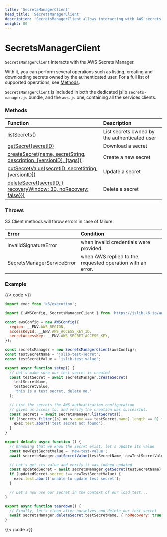 ```yaml
---
title: 'SecretsManagerClient'
head_title: 'SecretsManagerClient'
description: 'SecretsManagerClient allows interacting with AWS secrets stored in Secrets Manager'
weight: 00
---
```


# SecretsManagerClient

`SecretsManagerClient` interacts with the AWS Secrets Manager.

With it, you can perform several operations such as listing, creating and downloading secrets owned by the authenticated user. For a full list of supported operations, see [Methods](#methods).

`SecretsManagerClient` is included in both the dedicated jslib `secrets-manager.js` bundle, and the `aws.js` one, containing all the services clients.

### Methods

| Function                                                                                                                                                                       | Description                                  |
| :----------------------------------------------------------------------------------------------------------------------------------------------------------------------------- | :------------------------------------------- |
| [listSecrets()](https://grafana.com/docs/k6/<K6_VERSION>/javascript-api/jslib/aws/secretsmanagerclient/secretsmanagerclient-listsecrets)                                                      | List secrets owned by the authenticated user |
| [getSecret(secretID)](https://grafana.com/docs/k6/<K6_VERSION>/javascript-api/jslib/aws/secretsmanagerclient/secretsmanagerclient-getsecret)                                                  | Download a secret                            |
| [createSecret(name, secretString, description, [versionID], [tags])](https://grafana.com/docs/k6/<K6_VERSION>/javascript-api/jslib/aws/secretsmanagerclient/secretsmanagerclient-createsecret)                        | Create a new secret                          |
| [putSecretValue(secretID, secretString, [versionID])](https://grafana.com/docs/k6/<K6_VERSION>/javascript-api/jslib/aws/secretsmanagerclient/secretsmanagerclient-putsecretvalue)                                     | Update a secret                              |
| [deleteSecret(secretID, { recoveryWindow: 30, noRecovery: false}})](https://grafana.com/docs/k6/<K6_VERSION>/javascript-api/jslib/aws/secretsmanagerclient/secretsmanagerclient-deletesecret) | Delete a secret                              |

### Throws

S3 Client methods will throw errors in case of failure.

| Error                      | Condition                                                  |
| :------------------------- | :--------------------------------------------------------- |
| InvalidSignatureError      | when invalid credentials were provided.                    |
| SecretsManagerServiceError | when AWS replied to the requested operation with an error. |

### Example

{{< code >}}

```javascript
import exec from 'k6/execution';

import { AWSConfig, SecretsManagerClient } from 'https://jslib.k6.io/aws/0.11.0/secrets-manager.js';

const awsConfig = new AWSConfig({
  region: __ENV.AWS_REGION,
  accessKeyId: __ENV.AWS_ACCESS_KEY_ID,
  secretAccessKey: __ENV.AWS_SECRET_ACCESS_KEY,
});

const secretsManager = new SecretsManagerClient(awsConfig);
const testSecretName = 'jslib-test-secret';
const testSecretValue = 'jslib-test-value';

export async function setup() {
  // Let's make sure our test secret is created
  const testSecret = await secretsManager.createSecret(
    testSecretName,
    testSecretValue,
    'this is a test secret, delete me.'
  );

  // List the secrets the AWS authentication configuration
  // gives us access to, and verify the creation was successful.
  const secrets = await secretsManager.listSecrets();
  if (!secrets.filter((s) => s.name === testSecret.name).length == 0) {
    exec.test.abort('test secret not found');
  }
}

export default async function () {
  // Knnowing that we know the secret exist, let's update its value
  const newTestSecretValue = 'new-test-value';
  await secretsManager.putSecretValue(testSecretName, newTestSecretValue);

  // Let's get its value and verify it was indeed updated
  const updatedSecret = await secretsManager.getSecret(testSecretName);
  if (updatedSecret.secret !== newTestSecretValue) {
    exec.test.abort('unable to update test secret');
  }

  // Let's now use our secret in the context of our load test...
}

export async function teardown() {
  // Finally, let's clean after ourselves and delete our test secret
  await secretsManager.deleteSecret(testSecretName, { noRecovery: true });
}
```

{{< /code >}}
